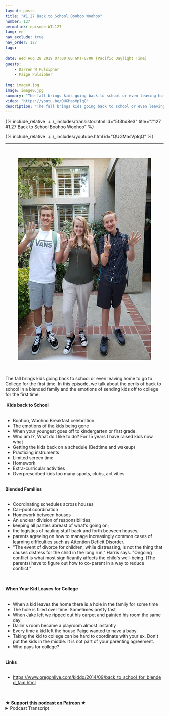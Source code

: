 ```yaml
---
layout: posts
title: "#1.27 Back to School Boohoo Woohoo"
number: 127
permalink: episode-WTL127
lang: en
nav_exclude: true
nav_order: 127
tags:

date: Wed Aug 28 2019 07:00:00 GMT-0700 (Pacific Daylight Time)
guests:
    - Darren W Pulsipher
    - Paige Pulsipher

img: image0.jpg
image: image0.jpg
summary: "The fall brings kids going back to school or even leaving home to go to College for the first time. In this episode, we talk about the perils of back to school in a blended family and the emotions of sending kids off to college for the first time."
video: "https://youtu.be/QUGMasVpIqQ"
description: "The fall brings kids going back to school or even leaving home to go to College for the first time. In this episode, we talk about the perils of back to school in a blended family and the emotions of sending kids off to college for the first time."
---
```


<div>
{% include_relative ../../_includes/transistor.html id="5f3bd8e3" title="#127 #1.27 Back to School Boohoo Woohoo" %}

{% include_relative ../../_includes/youtube.html id="QUGMasVpIqQ" %}
</div>

---

<html><head></head><body><div><a href="https://1.bp.blogspot.com/-HjAuYtEbvh8/XWWAq4sgE7I/AAAAAAAFC9Y/Ea_il9ji5Jcw52GMMlmKJUcj07xIFnxigCLcBGAs/s1600/20190812_073018.jpg"><br></a><figure data-trix-attachment="{&quot;contentType&quot;:&quot;image&quot;,&quot;height&quot;:640,&quot;url&quot;:&quot;https://1.bp.blogspot.com/-HjAuYtEbvh8/XWWAq4sgE7I/AAAAAAAFC9Y/Ea_il9ji5Jcw52GMMlmKJUcj07xIFnxigCLcBGAs/s640/20190812_073018.jpg&quot;,&quot;width&quot;:480}" data-trix-content-type="image" class="attachment attachment--preview"><img src="./image0.jpg" width="480" height="640"><figcaption class="attachment__caption"></figcaption></figure></div><div><br></div><div><br></div><div>The fall brings kids going back to school or even leaving home to go to College for the first time. In this episode, we talk about the perils of back to school in a blended family and the emotions of sending kids off to college for the first time.</div><div><strong><br>&nbsp;Kids back to School<br></strong><br></div><ul><li>Boohoo, Woohoo Breakfast celebration.</li><li>The emotions of the kids being gone</li><li>When your youngest goes off to kindergarten or first grade.</li><li>Who am I?, What do I like to do? For 15 years I have raised kids now what</li><li>Getting the kids back on a schedule (Bedtime and wakeup)</li><li>Practicing instruments</li><li>Limited screen time</li><li>Homework</li><li>Extra-curricular activities</li><li>Overprescribed kids too many sports, clubs, activities</li></ul><div><strong><br>Blended Families<br></strong><br></div><ul><li>Coordinating schedules across houses</li><li>Car-pool coordination</li><li>Homework between houses</li><li>An unclear division of responsibilities;&nbsp;</li><li>keeping all parties abreast of what's going on;&nbsp;</li><li>the logistics of hauling stuff back and forth between houses;</li><li>parents agreeing on how to manage increasingly common cases of learning difficulties such as Attention Deficit Disorder.</li><li>"The event of divorce for children, while distressing, is not the thing that causes distress for the child in the long run," Harris says. "Ongoing conflict is what most significantly affects the child's well-being. (The parents) have to figure out how to co-parent in a way to reduce conflict."</li></ul><div><br></div><div><strong><br>When Your Kid Leaves for College<br></strong><br></div><ul><li>When a kid leaves the home there is a hole in the family for some time</li><li>The hole is filled over time. Sometimes pretty fast</li><li>When Jake left we ripped out his carpet and painted his room the same day</li><li>Dallin's room became a playroom almost instantly</li><li>Every time a kid left the house Paige wanted to have a baby</li><li>Taking the kid to college can be hard to coordinate with your ex. Don't put the kids in the middle. It is not part of your parenting agreement.</li><li>Who pays for college?</li></ul><div><strong><br>Links<br></strong><br></div><ul><li><a href="https://www.oregonlive.com/kiddo/2014/09/back_to_school_for_blended_fam.html">https://www.oregonlive.com/kiddo/2014/09/back_to_school_for_blended_fam.html</a></li></ul><div><br><br></div>
<strong>
  <a href="https://www.patreon.com/wheresthelemonade" target="_donate" rel="payment" title="★ Support this podcast on Patreon ★">★ Support this podcast on Patreon ★</a>
</strong></body></html>

<details>
<summary> Podcast Transcript </summary>

<p></p>

</details>
